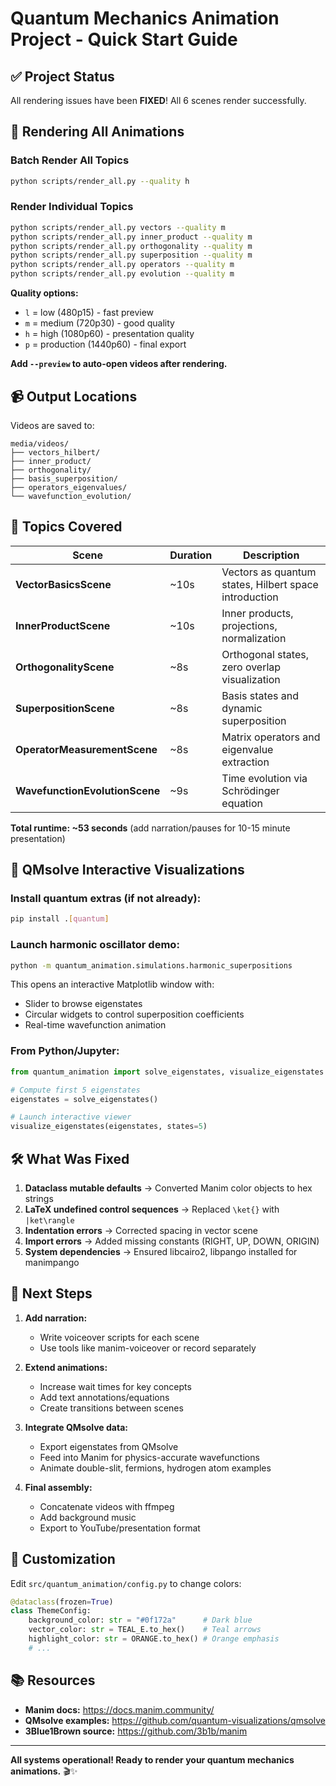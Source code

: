 # Quantum Mechanics Animation Project - Quick Start Guide

## ✅ Project Status

All rendering issues have been **FIXED**! All 6 scenes render successfully.

## 🚀 Rendering All Animations

### Batch Render All Topics
```bash
python scripts/render_all.py --quality h
```

### Render Individual Topics
```bash
python scripts/render_all.py vectors --quality m
python scripts/render_all.py inner_product --quality m
python scripts/render_all.py orthogonality --quality m
python scripts/render_all.py superposition --quality m
python scripts/render_all.py operators --quality m
python scripts/render_all.py evolution --quality m
```

**Quality options:**
- `l` = low (480p15) - fast preview
- `m` = medium (720p30) - good quality
- `h` = high (1080p60) - presentation quality
- `p` = production (1440p60) - final export

**Add `--preview` to auto-open videos after rendering.**

## 📹 Output Locations

Videos are saved to:
```
media/videos/
├── vectors_hilbert/
├── inner_product/
├── orthogonality/
├── basis_superposition/
├── operators_eigenvalues/
└── wavefunction_evolution/
```

## 🎯 Topics Covered

| Scene | Duration | Description |
|-------|----------|-------------|
| **VectorBasicsScene** | ~10s | Vectors as quantum states, Hilbert space introduction |
| **InnerProductScene** | ~10s | Inner products, projections, normalization |
| **OrthogonalityScene** | ~8s | Orthogonal states, zero overlap visualization |
| **SuperpositionScene** | ~8s | Basis states and dynamic superposition |
| **OperatorMeasurementScene** | ~8s | Matrix operators and eigenvalue extraction |
| **WavefunctionEvolutionScene** | ~9s | Time evolution via Schrödinger equation |

**Total runtime: ~53 seconds** (add narration/pauses for 10-15 minute presentation)

## 🔬 QMsolve Interactive Visualizations

### Install quantum extras (if not already):
```bash
pip install .[quantum]
```

### Launch harmonic oscillator demo:
```bash
python -m quantum_animation.simulations.harmonic_superpositions
```

This opens an interactive Matplotlib window with:
- Slider to browse eigenstates
- Circular widgets to control superposition coefficients
- Real-time wavefunction animation

### From Python/Jupyter:
```python
from quantum_animation import solve_eigenstates, visualize_eigenstates

# Compute first 5 eigenstates
eigenstates = solve_eigenstates()

# Launch interactive viewer
visualize_eigenstates(eigenstates, states=5)
```

## 🛠️ What Was Fixed

1. **Dataclass mutable defaults** → Converted Manim color objects to hex strings
2. **LaTeX undefined control sequences** → Replaced `\ket{}` with `|ket\rangle`
3. **Indentation errors** → Corrected spacing in vector scene
4. **Import errors** → Added missing constants (RIGHT, UP, DOWN, ORIGIN)
5. **System dependencies** → Ensured libcairo2, libpango installed for manimpango

## 📝 Next Steps

1. **Add narration:**
   - Write voiceover scripts for each scene
   - Use tools like manim-voiceover or record separately

2. **Extend animations:**
   - Increase wait times for key concepts
   - Add text annotations/equations
   - Create transitions between scenes

3. **Integrate QMsolve data:**
   - Export eigenstates from QMsolve
   - Feed into Manim for physics-accurate wavefunctions
   - Animate double-slit, fermions, hydrogen atom examples

4. **Final assembly:**
   - Concatenate videos with ffmpeg
   - Add background music
   - Export to YouTube/presentation format

## 🎨 Customization

Edit `src/quantum_animation/config.py` to change colors:
```python
@dataclass(frozen=True)
class ThemeConfig:
    background_color: str = "#0f172a"      # Dark blue
    vector_color: str = TEAL_E.to_hex()    # Teal arrows
    highlight_color: str = ORANGE.to_hex() # Orange emphasis
    # ...
```

## 📚 Resources

- **Manim docs:** https://docs.manim.community/
- **QMsolve examples:** https://github.com/quantum-visualizations/qmsolve
- **3Blue1Brown source:** https://github.com/3b1b/manim

---

**All systems operational! Ready to render your quantum mechanics animations.** 🎬✨
